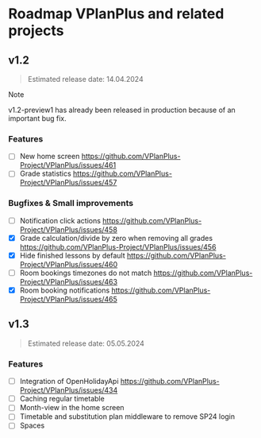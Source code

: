 # Roadmap VPlanPlus and related projects

## v1.2
> Estimated release date: 14.04.2024

> [!NOTE]
> v1.2-preview1 has already been released in production because of an important bug fix.

### Features
- [ ] New home screen https://github.com/VPlanPlus-Project/VPlanPlus/issues/461
- [ ] Grade statistics https://github.com/VPlanPlus-Project/VPlanPlus/issues/457

### Bugfixes & Small improvements
- [ ] Notification click actions https://github.com/VPlanPlus-Project/VPlanPlus/issues/458
- [X] Grade calculation/divide by zero when removing all grades https://github.com/VPlanPlus-Project/VPlanPlus/issues/456
- [X] Hide finished lessons by default https://github.com/VPlanPlus-Project/VPlanPlus/issues/460
- [ ] Room bookings timezones do not match https://github.com/VPlanPlus-Project/VPlanPlus/issues/463
- [X] Room booking notifications https://github.com/VPlanPlus-Project/VPlanPlus/issues/465

## v1.3
> Estimated release date: 05.05.2024

### Features
- [ ] Integration of OpenHolidayApi https://github.com/VPlanPlus-Project/VPlanPlus/issues/434
- [ ] Caching regular timetable
- [ ] Month-view in the home screen
- [ ] Timetable and substitution plan middleware to remove SP24 login
- [ ] Spaces
